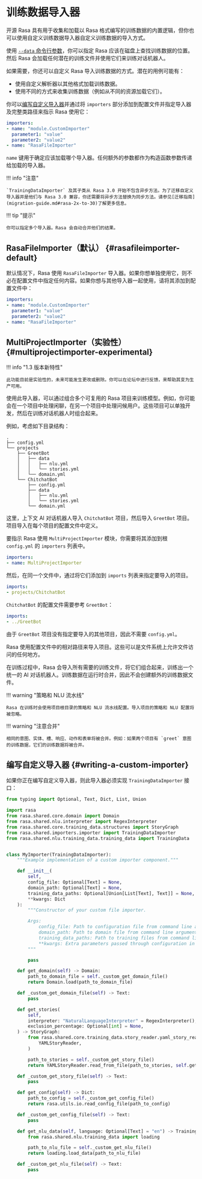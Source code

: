 # 训练数据导入器

开源 Rasa 具有用于收集和加载以 Rasa 格式编写的训练数据的内置逻辑，但你也可以使用自定义训练数据导入器自定义训练数据的导入方式。

使用 [`--data` 命令行参数](command-line-interface.md)，你可以指定 Rasa 应该在磁盘上查找训练数据的位置。然后 Rasa 会加载任何潜在的训练文件并使用它们来训练对话机器人。

如果需要，你还可以自定义 Rasa 导入训练数据的方式。潜在的用例可能有：

- 使用自定义解析器以其他格式加载训练数据。
- 使用不同的方式来收集训练数据（例如从不同的资源加载它们）。

你可以[编写自定义导入器](training-data-importers.md#writing-a-custom-importer)并通过将 `importers` 部分添加到配置文件并指定导入器及完整类路径来指示 Rasa 使用它：

```yaml title="config.yml" hl_lines="2 3 4"
importers:
- name: "module.CustomImporter"
  parameter1: "value"
  parameter2: "value2"
- name: "RasaFileImporter"
```

`name` 键用于确定应该加载哪个导入器。任何额外的参数都作为构造函数参数传递给加载的导入器。

!!! info "注意"

    `TrainingDataImporter` 及其子类从 Rasa 3.0 开始不包含异步方法。为了迁移自定义导入器并是他们与 Rasa 3.0 兼容，你还需要将异步方法替换为同步方法。请参见[迁移指南](migration-guide.md#rasa-2x-to-30)了解更多信息。

!!! tip "提示"

    你可以指定多个导入器。Rasa 会自动合并他们的结果。

## RasaFileImporter（默认） {#rasafileimporter-default}

默认情况下，Rasa 使用 `RasaFileImporter` 导入器。如果你想单独使用它，则不必在配置文件中指定任何内容。如果你想与其他导入器一起使用，请将其添加到配置文件中：

```yaml title="config.yml" hl_lines="5"
importers:
- name: "module.CustomImporter"
  parameter1: "value"
  parameter2: "value2"
- name: "RasaFileImporter"
```

## MultiProjectImporter（实验性） {#multiprojectimporter-experimental}

!!! info "1.3 版本新特性"

    此功能目前是实验性的，未来可能发生更改或删除。你可以在论坛中进行反馈，来帮助其变为生产可用。

使用此导入器，可以通过组合多个可复用的 Rasa 项目来训练模型。例如，你可能会在一个项目中处理闲聊，在另一个项目中处理问候用户。这些项目可以单独开发，然后在训练对话机器人时组合起来。

例如，考虑如下目录结构：

```
.
├── config.yml
└── projects
    ├── GreetBot
    │   ├── data
    │   │   ├── nlu.yml
    │   │   └── stories.yml
    │   └── domain.yml
    └── ChitchatBot
        ├── config.yml
        ├── data
        │   ├── nlu.yml
        │   └── stories.yml
        └── domain.yml
```

这里，上下文 AI 对话机器人导入 `ChitchatBot` 项目，然后导入 `GreetBot` 项目。项目导入在每个项目的配置文件中定义。

要指示 Rasa 使用 `MultiProjectImporter` 模块，你需要将其添加到根 `config.yml` 的 `importers` 列表中。

```yaml title="./config.yml"
importers:
- name: MultiProjectImporter
```

然后，在同一个文件中，通过将它们添加到 `imports` 列表来指定要导入的项目。

```yaml title="./config.yml"
imports:
- projects/ChitchatBot
```

`ChitchatBot` 的配置文件需要参考 `GreetBot`：

```yaml title="./ChitchatBot/config.yml"
imports:
- ../GreetBot
```

由于 `GreetBot` 项目没有指定要导入的其他项目，因此不需要 `config.yml`。

Rasa 使用配置文件中的相对路径来导入项目。这些可以是文件系统上允许文件访问的任何地方。

在训练过程中，Rasa 会导入所有需要的训练文件，将它们组合起来，训练出一个统一的 AI 对话机器人。训练数据在运行时合并，因此不会创建额外的训练数据文件。

!!! warning "策略和 NLU 流水线"

    Rasa 在训练时会使用项目根目录的策略和 NLU 流水线配置。导入项目的策略和 NLU 配置将被忽略。

!!! warning "注意合并"

    相同的意图、实体、槽、响应、动作和表单将被合并。例如：如果两个项目有 `greet` 意图的训练数据，它们的训练数据将被合并。

## 编写自定义导入器 {#writing-a-custom-importer}

如果你正在编写自定义导入器，则此导入器必须实现 `TrainingDataImporter` 接口：

```python
from typing import Optional, Text, Dict, List, Union

import rasa
from rasa.shared.core.domain import Domain
from rasa.shared.nlu.interpreter import RegexInterpreter
from rasa.shared.core.training_data.structures import StoryGraph
from rasa.shared.importers.importer import TrainingDataImporter
from rasa.shared.nlu.training_data.training_data import TrainingData


class MyImporter(TrainingDataImporter):
    """Example implementation of a custom importer component."""

    def __init__(
        self,
        config_file: Optional[Text] = None,
        domain_path: Optional[Text] = None,
        training_data_paths: Optional[Union[List[Text], Text]] = None,
        **kwargs: Dict
    ):
        """Constructor of your custom file importer.

        Args:
            config_file: Path to configuration file from command line arguments.
            domain_path: Path to domain file from command line arguments.
            training_data_paths: Path to training files from command line arguments.
            **kwargs: Extra parameters passed through configuration in configuration file.
        """

        pass

    def get_domain(self) -> Domain:
        path_to_domain_file = self._custom_get_domain_file()
        return Domain.load(path_to_domain_file)

    def _custom_get_domain_file(self) -> Text:
        pass

    def get_stories(
        self,
        interpreter: "NaturalLanguageInterpreter" = RegexInterpreter(),
        exclusion_percentage: Optional[int] = None,
    ) -> StoryGraph:
        from rasa.shared.core.training_data.story_reader.yaml_story_reader import (
            YAMLStoryReader,
        )

        path_to_stories = self._custom_get_story_file()
        return YAMLStoryReader.read_from_file(path_to_stories, self.get_domain())

    def _custom_get_story_file(self) -> Text:
        pass

    def get_config(self) -> Dict:
        path_to_config = self._custom_get_config_file()
        return rasa.utils.io.read_config_file(path_to_config)

    def _custom_get_config_file(self) -> Text:
        pass

    def get_nlu_data(self, language: Optional[Text] = "en") -> TrainingData:
        from rasa.shared.nlu.training_data import loading

        path_to_nlu_file = self._custom_get_nlu_file()
        return loading.load_data(path_to_nlu_file)

    def _custom_get_nlu_file(self) -> Text:
        pass
```

